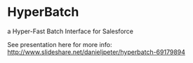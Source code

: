 # HyperBatch
a Hyper-Fast Batch Interface for Salesforce

See presentation here for more info: http://www.slideshare.net/danieljpeter/hyperbatch-69179894
